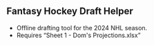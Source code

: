 ## Fantasy Hockey Draft Helper
- Offline drafting tool for the 2024 NHL season.
- Requires “Sheet 1 - Dom's Projections.xlsx”
